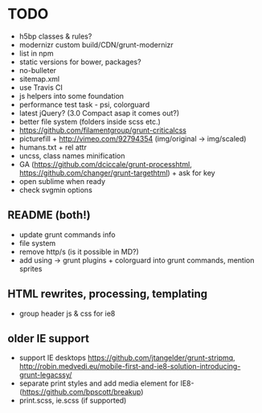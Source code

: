 # TODO

* h5bp classes & rules?
* modernizr custom build/CDN/grunt-modernizr
* list in npm
* static versions for bower, packages?
* no-bulleter
* sitemap.xml
* use Travis CI
* js helpers into some foundation
* performance test task - psi, colorguard
* latest jQuery? (3.0 Compact asap it comes out?)
* better file system (folders inside scss etc.)
* https://github.com/filamentgroup/grunt-criticalcss
* picturefill + http://vimeo.com/92794354 (img/original -> img/scaled)
* humans.txt + rel attr
* uncss, class names minification
* GA (https://github.com/dciccale/grunt-processhtml, https://github.com/changer/grunt-targethtml) + ask for key
* open sublime when ready
* check svgmin options

## README (both!)
* update grunt commands info
* file system
* remove http/s (is it possible in MD?)
* add using -> grunt plugins + colorguard into grunt commands, mention sprites


##  HTML rewrites, processing, templating

* group header js & css for ie8


## older IE support

* support IE desktops https://github.com/jtangelder/grunt-stripmq, http://robin.medvedi.eu/mobile-first-and-ie8-solution-introducing-grunt-legacssy/
* separate print styles and add media element for IE8- (https://github.com/bpscott/breakup)
* print.scss, ie.scss (if supported)
